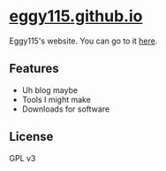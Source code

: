 # [eggy115.github.io](https://eggy115.github.io/)
Eggy115's website. You can go to it [here](https://eggy115.github.io/index.html).
## Features
- Uh blog maybe
- Tools I might make
- Downloads for software
## License
GPL v3
